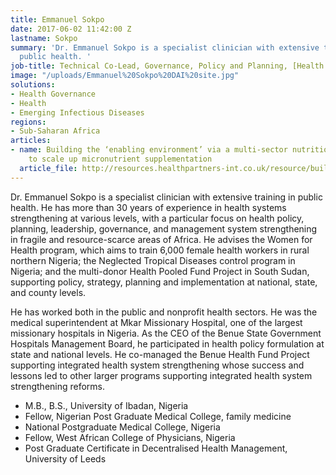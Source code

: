 ```yaml
---
title: Emmanuel Sokpo
date: 2017-06-02 11:42:00 Z
lastname: Sokpo
summary: 'Dr. Emmanuel Sokpo is a specialist clinician with extensive training in
  public health. '
job-title: Technical Co-Lead, Governance, Policy and Planning, [Health Partners International](https://www.dai.com/news/dai-acquires-hpi-group-adds-expertise-in-global-health-womens-empowerment)
image: "/uploads/Emmanuel%20Sokpo%20DAI%20site.jpg"
solutions:
- Health Governance
- Health
- Emerging Infectious Diseases
regions:
- Sub-Saharan Africa
articles:
- name: Building the ‘enabling environment’ via a multi-sector nutrition platform
    to scale up micronutrient supplementation
  article_file: http://resources.healthpartners-int.co.uk/resource/building-the-enabling-environment-via-a-multi-sector-nutrition-platform-to-scale-up-micronutrient-supplementation-2/
---
```


Dr. Emmanuel Sokpo is a specialist clinician with extensive training in public health. He has more than 30 years of experience in health systems strengthening at various levels, with a particular focus on health policy, planning, leadership, governance, and management system strengthening in fragile and resource-scarce areas of Africa. He advises the Women for Health program, which aims to train 6,000 female health workers in rural northern Nigeria; the Neglected Tropical Diseases control program in Nigeria; and the multi-donor Health Pooled Fund Project in South Sudan, supporting policy, strategy, planning and implementation at national, state, and county levels.

He has worked both in the public and nonprofit health sectors. He was the medical superintendent at Mkar Missionary Hospital, one of the largest missionary hospitals in Nigeria. As the CEO of the Benue State Government Hospitals Management Board, he participated in health policy formulation at state and national levels. He co-managed the Benue Health Fund Project supporting integrated health system strengthening whose success and lessons led to other larger programs supporting integrated health system strengthening reforms. 

* M.B., B.S., University of Ibadan, Nigeria
* Fellow, Nigerian Post Graduate Medical College, family medicine
* National Postgraduate Medical College, Nigeria
* Fellow, West African College of Physicians, Nigeria
* Post Graduate Certificate in Decentralised Health Management, University of Leeds